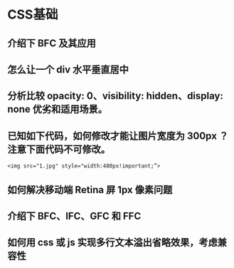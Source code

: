 #   CSS基础

##  介绍下 BFC 及其应用

##  怎么让一个 div 水平垂直居中

##  分析比较 opacity: 0、visibility: hidden、display: none 优劣和适用场景。

##  已知如下代码，如何修改才能让图片宽度为 300px ？注意下面代码不可修改。

```
<img src="1.jpg" style="width:480px!important;”>
```

##  如何解决移动端 Retina 屏 1px 像素问题

##  介绍下 BFC、IFC、GFC 和 FFC

##  如何用 css 或 js 实现多行文本溢出省略效果，考虑兼容性